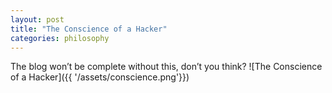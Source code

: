 ```yaml
---
layout: post
title: "The Conscience of a Hacker"
categories: philosophy
---
```


The blog won’t be complete without this, don’t you think?
![The Conscience of a Hacker]({{ '/assets/conscience.png'}})
